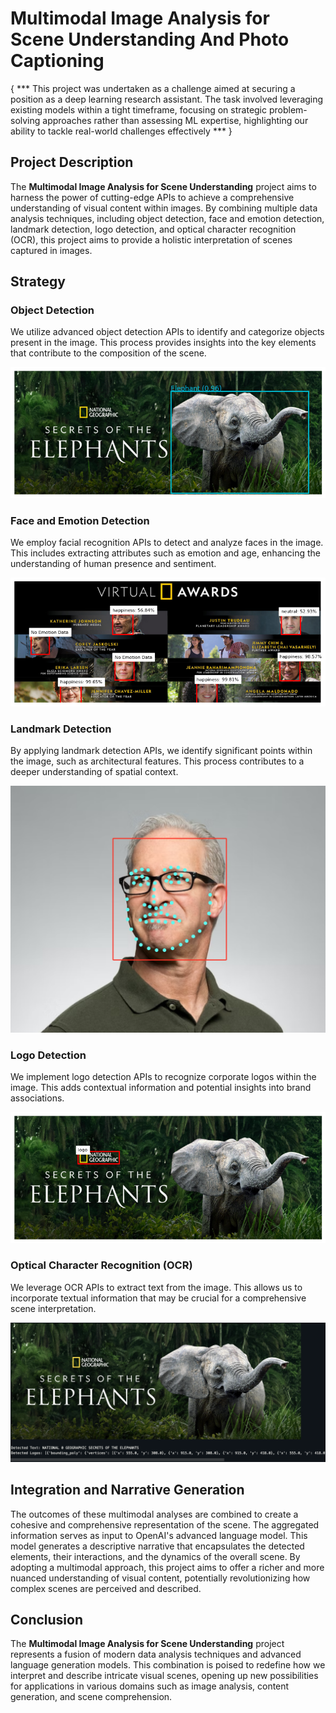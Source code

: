 # Multimodal Image Analysis for Scene Understanding And Photo Captioning
{ *** This project was undertaken as a challenge aimed at securing a position as a deep learning research assistant. The task involved leveraging existing models within a tight timeframe, focusing on strategic problem-solving approaches rather than assessing ML expertise, highlighting our ability to tackle real-world challenges effectively *** }
## Project Description

The **Multimodal Image Analysis for Scene Understanding** project aims to harness the power of cutting-edge APIs to achieve a comprehensive understanding of visual content within images. By combining multiple data analysis techniques, including object detection, face and emotion detection, landmark detection, logo detection, and optical character recognition (OCR), this project aims to provide a holistic interpretation of scenes captured in images.

## Strategy

### Object Detection
We utilize advanced object detection APIs to identify and categorize objects present in the image. This process provides insights into the key elements that contribute to the composition of the scene.

![Object Detection](assets/object.png)

### Face and Emotion Detection
We employ facial recognition APIs to detect and analyze faces in the image. This includes extracting attributes such as emotion and age, enhancing the understanding of human presence and sentiment.

![Face and Emotion Detection](assets/faces_emotions.png)

### Landmark Detection
By applying landmark detection APIs, we identify significant points within the image, such as architectural features. This process contributes to a deeper understanding of spatial context.

![Landmark Detection](assets/landmark.png)

### Logo Detection
We implement logo detection APIs to recognize corporate logos within the image. This adds contextual information and potential insights into brand associations.

![Logo Detection](assets/logo.png)

### Optical Character Recognition (OCR)
We leverage OCR APIs to extract text from the image. This allows us to incorporate textual information that may be crucial for a comprehensive scene interpretation.

![Optical Character Recognition (OCR)](assets/text.png)

## Integration and Narrative Generation

The outcomes of these multimodal analyses are combined to create a cohesive and comprehensive representation of the scene. The aggregated information serves as input to OpenAI's advanced language model. This model generates a descriptive narrative that encapsulates the detected elements, their interactions, and the dynamics of the overall scene. By adopting a multimodal approach, this project aims to offer a richer and more nuanced understanding of visual content, potentially revolutionizing how complex scenes are perceived and described.

## Conclusion

The **Multimodal Image Analysis for Scene Understanding** project represents a fusion of modern data analysis techniques and advanced language generation models. This combination is poised to redefine how we interpret and describe intricate visual scenes, opening up new possibilities for applications in various domains such as image analysis, content generation, and scene comprehension.
